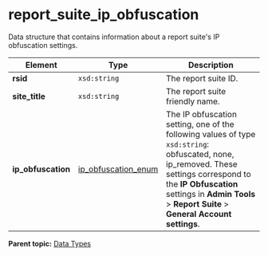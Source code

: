 # report\_suite\_ip\_obfuscation

Data structure that contains information about a report suite's IP obfuscation settings.

|Element|Type|Description|
|-------|----|-----------|
|**rsid** |`xsd:string` | The report suite ID. |
|**site\_title** |`xsd:string` | The report suite friendly name. |
|**ip\_obfuscation** |[ip\_obfuscation\_enum](r_ip_obfuscation_enum.md#) | The IP obfuscation setting, one of the following values of type `xsd:string`: obfuscated, none, ip\_removed. These settings correspond to the **IP Obfuscation** settings in **Admin Tools** \> **Report Suite** \> **General Account settings**. |

**Parent topic:** [Data Types](../data_types/c_datatypes.md)


